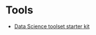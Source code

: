 # Tools

- [Data Science toolset starter kit](https://towardsdatascience.com/data-scientists-starter-pack-32ef08f7829c)